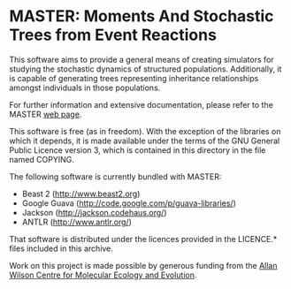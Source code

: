 MASTER: Moments And Stochastic Trees from Event Reactions
=========================================================

This software aims to provide a general means of creating simulators
for studying the stochastic dynamics of structured populations.
Additionally, it is capable of generating trees representing
inheritance relationships amongst individuals in those populations.

For further information and extensive documentation, please refer to
the MASTER [web page](http://compevol.github.io/MASTER).

This software is free (as in freedom).  With the exception of the
libraries on which it depends, it is made available under the terms of
the GNU General Public Licence version 3, which is contained in this
directory in the file named COPYING.

The following software is currently bundled with MASTER:

* Beast 2 (http://www.beast2.org)
* Google Guava (http://code.google.com/p/guava-libraries/)
* Jackson (http://jackson.codehaus.org/)
* ANTLR (http://www.antlr.org/)

That software is distributed under the licences provided in the
LICENCE.* files included in this archive.

Work on this project is made possible by generous funding from the
[Allan Wilson Centre for Molecular Ecology and
Evolution](http://www.allanwilsoncentre.ac.nz/).

